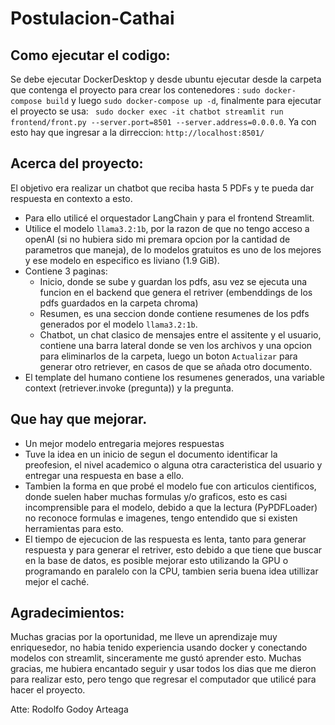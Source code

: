 # Postulacion-Cathai
## Como ejecutar el codigo:
Se debe ejecutar DockerDesktop y desde ubuntu ejecutar desde la carpeta que contenga el proyecto para crear los contenedores : `sudo docker-compose build` y luego `sudo docker-compose up -d`, finalmente para ejecutar el proyecto se usa: ` sudo docker exec -it chatbot streamlit run frontend/front.py --server.port=8501 --server.address=0.0.0.0`.
Ya con esto hay que ingresar a la dirreccion: `http://localhost:8501/`

## Acerca del proyecto:
El objetivo era realizar un chatbot que reciba hasta 5 PDFs y te pueda dar respuesta en contexto a esto.
- Para ello utilicé el orquestador LangChain y para el frontend Streamlit.
- Utilice el modelo `llama3.2:1b`, por la razon de que no tengo acceso a openAI (si no hubiera sido mi premara opcion por la cantidad de parametros que maneja), de lo modelos gratuitos es uno de los mejores y ese   modelo en especifico es liviano (1.9 GiB).
- Contiene 3 paginas:
  - Inicio, donde se sube y guardan los pdfs, asu vez se ejecuta una funcion en el backend que genera el retriver (embenddings de los pdfs guardados en la carpeta chroma)
  - Resumen, es una seccion donde contiene resumenes de los pdfs generados por el modelo `llama3.2:1b`.
  - Chatbot, un chat clasico de mensajes entre el assitente y el usuario, contiene una barra lateral donde se ven los archivos y una opcion para eliminarlos de la carpeta, luego un boton `Actualizar` para generar otro retriever, en casos de que se añada otro documento.
- El template del humano contiene los resumenes generados, una variable context (retriever.invoke (pregunta)) y la pregunta.

## Que hay que mejorar.
- Un mejor modelo entregaria mejores respuestas
- Tuve la idea en un inicio de segun el documento identificar la preofesion, el nivel academico o  alguna otra caracteristica del usuario y entregar una respuesta en base a ello.
- Tambien la forma en que probé el modelo fue con articulos cientificos, donde suelen haber muchas formulas y/o graficos, esto es casi incomprensible para el modelo, debido a que la lectura (PyPDFLoader) no reconoce formulas e imagenes, tengo entendido que si existen herramientas para esto.
- El tiempo de ejecucion de las respuesta es lenta, tanto para generar respuesta y para generar el retriver, esto debido a que tiene que buscar en la base de datos, es posible mejorar esto utilizando la GPU o programando en paralelo con la CPU, tambien seria buena idea utillizar mejor el caché.

## Agradecimientos:
Muchas gracias por la oportunidad, me lleve un aprendizaje muy enriquesedor, no habia tenido experiencia usando docker y conectando modelos con streamlit, sinceramente me gustó aprender esto. Muchas gracias, me hubiera encantado seguir y usar todos los dias que me dieron para realizar esto, pero tengo que regresar el computador que utilicé para hacer el proyecto.

Atte: Rodolfo Godoy Arteaga
